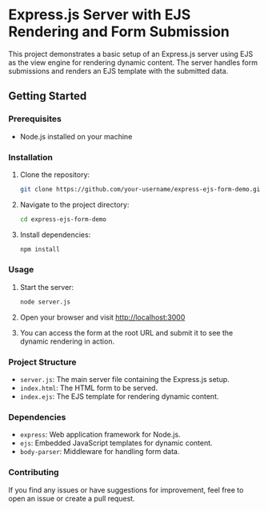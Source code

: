 
# Express.js Server with EJS Rendering and Form Submission

This project demonstrates a basic setup of an Express.js server using EJS as the view engine for rendering dynamic content. The server handles form submissions and renders an EJS template with the submitted data.

## Getting Started

### Prerequisites

- Node.js installed on your machine

### Installation

1. Clone the repository:

   ```bash
   git clone https://github.com/your-username/express-ejs-form-demo.git
   ```

2. Navigate to the project directory:

   ```bash
   cd express-ejs-form-demo
   ```

3. Install dependencies:

   ```bash
   npm install
   ```

### Usage

1. Start the server:

   ```bash
   node server.js
   ```

2. Open your browser and visit [http://localhost:3000](http://localhost:3000)

3. You can access the form at the root URL and submit it to see the dynamic rendering in action.

### Project Structure

- `server.js`: The main server file containing the Express.js setup.
- `index.html`: The HTML form to be served.
- `index.ejs`: The EJS template for rendering dynamic content.

### Dependencies

- `express`: Web application framework for Node.js.
- `ejs`: Embedded JavaScript templates for dynamic content.
- `body-parser`: Middleware for handling form data.

### Contributing

If you find any issues or have suggestions for improvement, feel free to open an issue or create a pull request.
